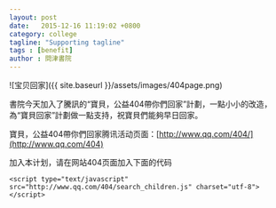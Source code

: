 ```yaml
---
layout: post
date:   2015-12-16 11:19:02 +0800
category: college
tagline: "Supporting tagline"
tags : [benefit]
author : 問津書院
---
```






![宝贝回家]({{ site.baseurl }}/assets/images/404page.png)

書院今天加入了騰訊的“寶貝，公益404帶你們回家”計劃，一點小小的改造，為“寶貝回家”計劃做一點支持，祝寶貝們能夠早日回家。

寶貝，公益404帶你們回家腾讯活动页面：[http://www.qq.com/404/](http://www.qq.com/404)

加入本计划，请在网站404页面加入下面的代码

	<script type="text/javascript" src="http://www.qq.com/404/search_children.js" charset="utf-8"></script>

